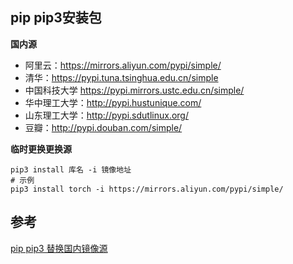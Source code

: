 ## pip pip3安装包

**国内源**

- 阿里云：https://mirrors.aliyun.com/pypi/simple/
- 清华：https://pypi.tuna.tsinghua.edu.cn/simple
- 中国科技大学 https://pypi.mirrors.ustc.edu.cn/simple/
- 华中理工大学：http://pypi.hustunique.com/
- 山东理工大学：http://pypi.sdutlinux.org/
- 豆瓣：http://pypi.douban.com/simple/

**临时更换更换源**

```shell
pip3 install 库名 -i 镜像地址
# 示例
pip3 install torch -i https://mirrors.aliyun.com/pypi/simple/
```



## 参考

[pip pip3 替换国内镜像源](#https://cloud.tencent.com/developer/article/1520882)